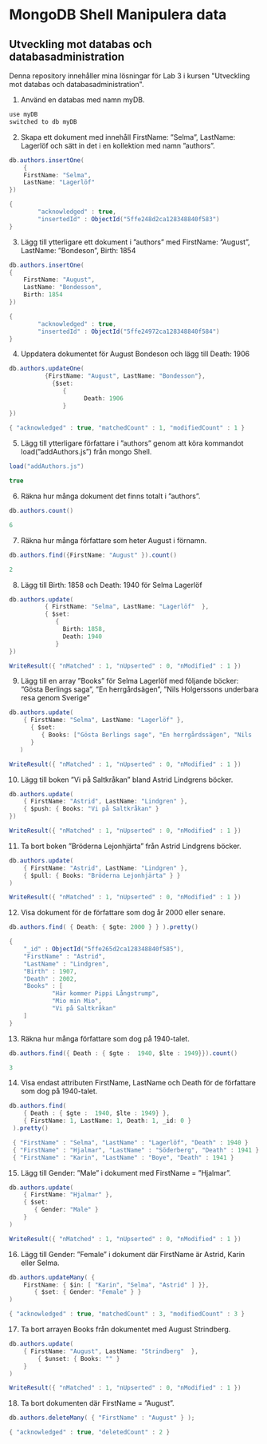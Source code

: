 # MongoDB Shell Manipulera data

## Utveckling mot databas och databasadministration



Denna repository innehåller mina lösningar för Lab 3 i kursen "Utveckling mot databas och databasadministration".

1. Använd en databas med namn myDB.

```java
use myDB
switched to db myDB
```

  

2. Skapa ett dokument med innehåll FirstName: ”Selma”, LastName: Lagerlöf och sätt in det i en kollektion med namn ”authors”.

```java
db.authors.insertOne(
	{
	FirstName: "Selma", 
	LastName: "Lagerlöf"
})

{
        "acknowledged" : true,
        "insertedId" : ObjectId("5ffe248d2ca128348840f583")
}
```



3. Lägg till ytterligare ett dokument i ”authors” med FirstName: ”August”, LastName: ”Bondeson”, Birth: 1854

```java
db.authors.insertOne(
{
	FirstName: "August", 
    LastName: "Bondesson",
    Birth: 1854
})

{
        "acknowledged" : true,
        "insertedId" : ObjectId("5ffe24972ca128348840f584")
}
```



4. Uppdatera dokumentet för August Bondeson och lägg till Death: 1906

```java
db.authors.updateOne(
          {FirstName: "August", LastName: "Bondesson"},
            {$set: 
               {
                     Death: 1906
               }
})
    
{ "acknowledged" : true, "matchedCount" : 1, "modifiedCount" : 1 }
```



5. Lägg till ytterligare författare i ”authors” genom att köra kommandot load(”addAuthors.js”) från mongo Shell. 

```java
load("addAuthors.js")

true
```



6. Räkna hur många dokument det finns totalt i ”authors”.

```java
db.authors.count()

6
```



7. Räkna hur många författare som heter August i förnamn.

```java
db.authors.find({FirstName: "August" }).count()

2
```



8. Lägg till Birth: 1858 och Death: 1940 för Selma Lagerlöf

```java
db.authors.update(
          { FirstName: "Selma", LastName: "Lagerlöf"  },
          { $set:
             {
               Birth: 1858,
               Death: 1940
             }
})

WriteResult({ "nMatched" : 1, "nUpserted" : 0, "nModified" : 1 })
```



9. Lägg till en array ”Books” för Selma Lagerlöf med följande böcker: ”Gösta Berlings saga”, ”En herrgårdsägen”, ”Nils Holgerssons underbara resa genom Sverige”

```java
db.authors.update(
    { FirstName: "Selma", LastName: "Lagerlöf" },
      { $set:
         { Books: ["Gösta Berlings sage", "En herrgårdssägen", "Nils 						Holerssons underbara resa genom Sverige"] }
      }
   )

WriteResult({ "nMatched" : 1, "nUpserted" : 0, "nModified" : 1 })
```



10. Lägg till boken ”Vi på Saltkråkan” bland Astrid Lindgrens böcker.

```java
db.authors.update(
    { FirstName: "Astrid", LastName: "Lindgren" },
    { $push: { Books: "Vi på Saltkråkan" } 
})

WriteResult({ "nMatched" : 1, "nUpserted" : 0, "nModified" : 1 })
```



11. Ta bort boken ”Bröderna Lejonhjärta” från Astrid Lindgrens böcker.

```java
db.authors.update(
    { FirstName: "Astrid", LastName: "Lindgren" },
    { $pull: { Books: "Bröderna Lejonhjärta" } }
)

WriteResult({ "nMatched" : 1, "nUpserted" : 0, "nModified" : 1 })
```



12. Visa dokument för de författare som dog år 2000 eller senare.

```java
db.authors.find( { Death: { $gte: 2000 } } ).pretty()

{
    "_id" : ObjectId("5ffe265d2ca128348840f585"),
    "FirstName" : "Astrid",
    "LastName" : "Lindgren",
    "Birth" : 1907,
    "Death" : 2002,
    "Books" : [
            "Här kommer Pippi Långstrump",
            "Mio min Mio",
            "Vi på Saltkråkan"
    ]
}
```



13. Räkna hur många författare som dog på 1940-talet.

```java
db.authors.find({ Death : { $gte :  1940, $lte : 1949}}).count()

3
```



14. Visa endast attributen FirstName, LastName och Death för de författare som dog på 1940-talet.

```java
db.authors.find(
    { Death : { $gte :  1940, $lte : 1949} },
    { FirstName: 1, LastName: 1, Death: 1, _id: 0 }
 ).pretty()

 { "FirstName" : "Selma", "LastName" : "Lagerlöf", "Death" : 1940 }
 { "FirstName" : "Hjalmar", "LastName" : "Söderberg", "Death" : 1941 }
 { "FirstName" : "Karin", "LastName" : "Boye", "Death" : 1941 }
```



15. Lägg till Gender: ”Male” i dokument med FirstName = ”Hjalmar”.

```java
db.authors.update(
    { FirstName: "Hjalmar" },
    { $set:
       { Gender: "Male" }
    }
)

WriteResult({ "nMatched" : 1, "nUpserted" : 0, "nModified" : 1 })
```



16. Lägg till Gender: ”Female” i dokument där FirstName är Astrid, Karin eller Selma.

```java
db.authors.updateMany( { 
    FirstName: { $in: [ "Karin", "Selma", "Astrid" ] }},
       { $set: { Gender: "Female" } }
)

{ "acknowledged" : true, "matchedCount" : 3, "modifiedCount" : 3 }
```



17. Ta bort arrayen Books från dokumentet med August Strindberg.

```java
db.authors.update(
    { FirstName: "August", LastName: "Strindberg"  },
        { $unset: { Books: "" }
    }
)

WriteResult({ "nMatched" : 1, "nUpserted" : 0, "nModified" : 1 })
```



18. Ta bort dokumenten där FirstName = ”August”.

```java
db.authors.deleteMany( { "FirstName" : "August" } );

{ "acknowledged" : true, "deletedCount" : 2 }
```


